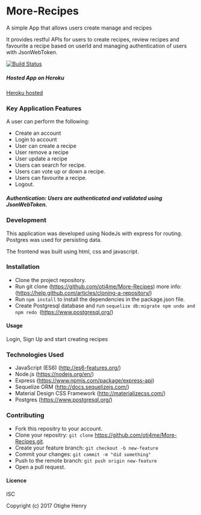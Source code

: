 # More-Recipes

A simple App that allows users create manage and recipes

It provides restful APIs for users to create recipes, review recipes and favourite a recipe based on userId and managing authentication of users with JsonWebToken.

[![Build Status](https://travis-ci.org/oti4me/More-Recipes.svg?branch=development)](https://travis-ci.org/oti4me/More-Recipes)

##### Hosted App on Heroku 

[Heroku hosted]()

### Key Application Features

A user can perform the following: 
- Create an account 
- Login to account 
- User can create a recipe 
- User remove a recipe 
- User update a recipe
- Users can search for recipe.
- Users can vote up or down a recipe.
- Users can favourite a recipe.
- Logout.


##### Authentication: Users are authenticated and validated using JsonWebToken.

### Development

This application was developed using NodeJs with express for routing. Postgres was used for persisting data.

The frontend was built using html, css and javascript.

### Installation

- Clone the project repository.
- Run git clone (https://github.com/oti4me/More-Recipes) 
more info: (https://help.github.com/articles/cloning-a-repository/)
- Run ``` npm install ``` to install the dependencies in the package.json file.
- Create Postgresql database and run ```sequelize db:migrate npm undo and npm redo ```(https://www.postgresql.org/)

#### Usage

Login, Sign Up and start creating recipes

### Technologies Used

- JavaScript (ES6) (http://es6-features.org/)
- Node.js (https://nodejs.org/en/)
- Express (https://www.npmjs.com/package/express-api)
- Sequelize ORM (http://docs.sequelizejs.com/)
- Material Design CSS Framework (http://materializecss.com/)
- Postgres (https://www.postgresql.org/)

### Contributing

- Fork this repositry to your account.
- Clone your repositry: ``` git clone ```
https://github.com/oti4me/More-Recipes.git.
- Create your feature branch: ``` git checkout -b new-feature ```
- Commit your changes: ``` git commit -m "did something" ```
- Push to the remote branch: ``` git push origin new-feature ```
- Open a pull request.

#### Licence

ISC

Copyright (c) 2017 Otighe Henry
